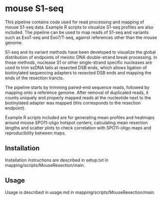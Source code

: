 # mouse S1-seq
This pipeline contains code used for read processing and mapping of mouse S1-seq data. Example R scripts to visualize S1-seq profiles are also included. The pipeline can be used to map reads of S1-seq and variants such as ExoT-seq and Exo7/T-seq, against references other than the mouse genome.

S1-seq and its variant methods have been developed to visualize the global distribution of endpoints of meiotic DNA double-strand break processing. In those methods, nuclease S1 or other single-strand specific nucleases are used to trim ssDNA tails at resected DSB ends, which allows ligation of biotinylated sequencing adapters to resected DSB ends and mapping the ends of the resection trancts.

The pipeline starts by trimming paired-end sequence reads, followed by mapping onto a reference genome. After removal of duplicated reads, it counts uniquely and properly mapped reads at the nucleotide next to the biotinylated adapter was mapped (this corresponds to the resection endpoint). 

Example R scripts included are for generating mean profiles and heatmaps around mouse SPO11-oligo hotspot centers, calculating mean resection lengths and scatter plots to check correlation with SPO11-oligo maps and reproducibility between maps.

## Installation
Installation instructions are described in setup.txt in mapping/scripts/MouseResection/main.

## Usage
Usage is described in usage.md in mapping/scripts/MouseResection/main.
